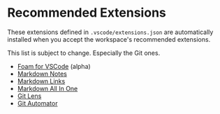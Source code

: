 # Recommended Extensions

These extensions defined in `.vscode/extensions.json` are automatically installed when you accept the workspace's recommended extensions.

This list is subject to change. Especially the Git ones.

- [Foam for VSCode](https://marketplace.visualstudio.com/items?itemName=foam.foam-vscode) (alpha)
- [Markdown Notes](https://marketplace.visualstudio.com/items?itemName=kortina.vscode-markdown-notes)
- [Markdown Links](https://marketplace.visualstudio.com/items?itemName=tchayen.markdown-links)
- [Markdown All In One](https://marketplace.visualstudio.com/items?itemName=yzhang.markdown-all-in-one)
- [Git Lens](https://marketplace.visualstudio.com/items?itemName=eamodio.gitlens)
- [Git Automator](https://marketplace.visualstudio.com/items?itemName=ivangabriele.vscode-git-add-and-commit)
